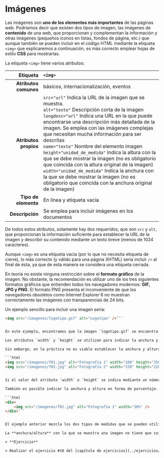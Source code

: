 # Imágenes

Las imágenes son **uno de los elementos más importantes** de las páginas web. Podríamos decir que existen dos tipos de imagen, las imágenes de **contenido** de una web, que proporcionan y complementan la información y otras imágenes (pequeños iconos en listas, fondos de página, etc.) que aunque también se pueden incluir en el código HTML mediante la etiqueta `<img>` que explicaremos a continuación, es más correcto emplear hojas de estilo **CSS** para mostrarlas.

La etiqueta `<img>` tiene varios atributos:

| Etiqueta              | `<img>`    |
| --------------------: | :------------- |
| **Atributos comunes** | básicos, internacionalización, eventos |
| **Atributos propios** | `src="url"` Indica la URL de la imagen que se muestra.<br /> `alt="texto"` Descripción corta de la imagen<br /> `longdesc="url"` Indica una URL en la que puede encontrarse una descripción más detallada de la imagen. Se emplea con las imágenes complejas que necesitan mucha información para ser descritas<br /> `name="texto"` Nombre del elemento imagen<br /> `height="unidad_de_medida"` Indica la altura con la que se debe mostrar la imagen (no es obligatorio que coincida con la altura original de la imagen)<br /> `width="unidad_de_medida"` Indica la anchura con la que se debe mostrar la imagen (no es obligatorio que coincida con la anchura original de la imagen) |
| **Tipo de elemento**  | En línea y etiqueta vacía |
| **Descripción**       | Se emplea para incluir imágenes en los documentos |

De todos estos atributos, solamente hay dos requeridos, que son `src` y `alt`, que proporcionan la información suficiente para establecer la URL de la imagen y describir su contenido mediante un texto breve (menos de 1024 caracteres).

Aunque `<img>` es una etiqueta vacía (por lo que no necesita etiqueta de cierre), lo más correcto (y válido para una página XHTML) sería incluir `/>` al final de ésta, ya que de esta manera se considera una etiqueta cerrada.

En teoría no existe ninguna restricción sobre el **formato gráfico** de la imagen. No obstante, la recomendación es utilizar uno de los tres siguientes formatos gráficos que entienden todos los navegadores modernos: **GIF, JPG y PNG**. El formato PNG presenta el inconveniente de que los navegadores obsoletos como Internet Explorer 6 no muestran correctamente las imágenes con transparencias de 24 bits.

Un ejemplo sencillo para incluir una imagen sería:

```html
<img src="/imagenes/logotipo.gif" alt="Logotipo" />```


En este ejemplo, encontramos que la imagen `logotipo.gif` se encuentra en el directorio `(/imagenes/)`. Se trata de una estrategia habitual en la mayoría de sitios web: guardar todas las imágenes de contenido en un directorio especial independiente del resto de contenidos HTML. Además, el directorio siempre suele llamarse de la misma manera: *imagenes* o *images* en inglés.

Los atributos `width` y `height` se utilizan para indicar la anchura y altura con la que se muestran las imágenes. Como ya hemos comentado, HTML estructura de forma correcta los contenidos de la página y CSS define el aspecto gráfico con el que se muestran los contenidos. Por esta razón, la anchura y la altura con la que se muestra una imagen es parte de su aspecto gráfico, por lo que debería ser propio de **CSS** y no de **HTML**.

Sin embargo, en la práctica no es viable establecer la anchura y altura de todas las imágenes de contenidos mediante CSS. Si el sitio web dispone de muchas imágenes, la sobrecarga de estilos diferentes que debería definir CSS sería contraproducente. Por este motivo, los atributos `width` y `height` son la **excepción** a la norma de que el **código HTML** no haga referencia al aspecto de los contenidos.

```html
<img src="/imagenes/f01.jpg" alt="Fotografía 1" width="200" height="350" />
<img src="/imagenes/f02.jpg" alt="Fotografía 2" width="330" height="220" />```


Si el valor del atributo `width` o `height` se indica mediante un número entero, el navegador supone que hace referencia a la unidad de medida pixel. Por tanto, en el ejemplo anterior, la primera foto se muestra con una anchura de 200 pixel y una altura de 350 pixel.

También es posible indicar la anchura y altura en forma de porcentaje. En este caso, el porcentaje hace referencia a la altura/anchura del elemento en el que está contenida la imagen. Si la imagen no se encuentra dentro de ningún otro elemento, hace referencia a la anchura/altura total de la página.

```html
<div>
    <img src="/imagenes/f01.jpg" alt="Fotografía 1" width="30%" />
</div>```


El ejemplo anterior mezcla los dos tipos de medidas que se pueden utilizar, para indicar que la foto tiene una anchura igual al 30% de la anchura del elemento `<div>` que la contiene y una altura de 350 pixel.

La **anchura/altura** con la que se muestra una imagen no tiene que coincidir obligatoriamente con la anchura/altura real de la imagen. Sin embargo, cuando estos valores no coinciden, las imágenes se muestran deformadas. Si solamente se establece la altura o anchura de la imagen, el navegador calcula la el otro valor necesario para que se mantenga la proporción de la imagen.

> **Ejercicio**

> Realizar el ejercicio #10 del [capítulo de ejercicios](../ejercicios/).

